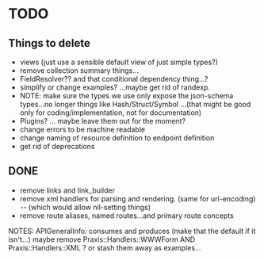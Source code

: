 # TODO

## Things to delete

 * views (just use a sensible default view of just simple types?)
 * remove collection summary things...
 * FieldResolver?? and that conditional dependency thing...?
 * simplify or change examples? ...maybe get rid of randexp.
 * NOTE: make sure the types we use only expose the json-schema types...no longer things like Hash/Struct/Symbol ...(that might be good only for coding/implementation, not for documentation)
 * Plugins? ... maybe leave them out for the moment?
 * change errors to be machine readable
 * change naming of resource definition to endpoint definition
 * get rid of deprecations
 

 ## DONE
 * remove links and link_builder
 * remove xml handlers for parsing and rendering. (same for url-encoding) -- (which would allow nil-setting things)
* remove route aliases, named routes...and primary route concepts


 NOTES:
 APIGeneralInfo: consumes and produces (make that the default if it isn't...)
 maybe remove Praxis::Handlers::WWWForm AND  Praxis::Handlers::XML ? or stash them away as examples...

